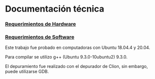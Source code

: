 # Documentación técnica

### <u>Requerimientos de Hardware</u>

### <u>Requerimientos de Software</u>
Este trabajo fue probado en computadoras con Ubuntu 18.04.4 y 20.04.

Para compilar se utilizo g++ (Ubuntu 9.3.0-10ubuntu2) 9.3.0.

El depuramiento fue realizado con el depurador de Clion, sin embargo, puede utilizarse GDB.